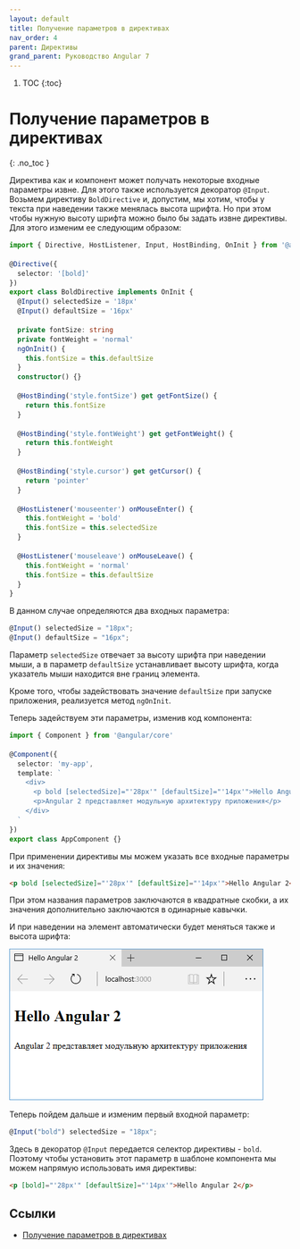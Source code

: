 ```yaml
---
layout: default
title: Получение параметров в директивах
nav_order: 4
parent: Директивы
grand_parent: Руководство Angular 7
---
```


<!-- prettier-ignore-start -->
1. TOC
{:toc}

# Получение параметров в директивах
{: .no_toc }
<!-- prettier-ignore-end -->

Директива как и компонент может получать некоторые входные параметры извне. Для этого также используется декоратор `@Input`. Возьмем директиву `BoldDirective` и, допустим, мы хотим, чтобы у текста при наведении также менялась высота шрифта. Но при этом чтобы нужную высоту шрифта можно было бы задать извне директивы. Для этого изменим ее следующим образом:

```typescript
import { Directive, HostListener, Input, HostBinding, OnInit } from '@angular/core'

@Directive({
  selector: '[bold]'
})
export class BoldDirective implements OnInit {
  @Input() selectedSize = '18px'
  @Input() defaultSize = '16px'

  private fontSize: string
  private fontWeight = 'normal'
  ngOnInit() {
    this.fontSize = this.defaultSize
  }
  constructor() {}

  @HostBinding('style.fontSize') get getFontSize() {
    return this.fontSize
  }

  @HostBinding('style.fontWeight') get getFontWeight() {
    return this.fontWeight
  }

  @HostBinding('style.cursor') get getCursor() {
    return 'pointer'
  }

  @HostListener('mouseenter') onMouseEnter() {
    this.fontWeight = 'bold'
    this.fontSize = this.selectedSize
  }

  @HostListener('mouseleave') onMouseLeave() {
    this.fontWeight = 'normal'
    this.fontSize = this.defaultSize
  }
}
```

В данном случае определяются два входных параметра:

```typescript
@Input() selectedSize = "18px";
@Input() defaultSize = "16px";
```

Параметр `selectedSize` отвечает за высоту шрифта при наведении мыши, а в параметр `defaultSize` устанавливает высоту шрифта, когда указатель мыши находится вне границ элемента.

Кроме того, чтобы задействовать значение `defaultSize` при запуске приложения, реализуется метод `ngOnInit`.

Теперь задействуем эти параметры, изменив код компонента:

```typescript
import { Component } from '@angular/core'

@Component({
  selector: 'my-app',
  template: `
    <div>
      <p bold [selectedSize]="'28px'" [defaultSize]="'14px'">Hello Angular 2</p>
      <p>Angular 2 представляет модульную архитектуру приложения</p>
    </div>
  `
})
export class AppComponent {}
```

При применении директивы мы можем указать все входные параметры и их значения:

```html
<p bold [selectedSize]="'28px'" [defaultSize]="'14px'">Hello Angular 2</p>
```

При этом названия параметров заключаются в квадратные скобки, а их значения дополнительно заключаются в одинарные кавычки.

И при наведении на элемент автоматически будет меняться также и высота шрифта:

![Скриншот приложения](params-1.png)

Теперь пойдем дальше и изменим первый входной параметр:

```typescript
@Input("bold") selectedSize = "18px";
```

Здесь в декоратор `@Input` передается селектор директивы - `bold`. Поэтому чтобы установить этот параметр в шаблоне компонента мы можем напрямую использовать имя директивы:

```html
<p [bold]="'28px'" [defaultSize]="'14px'">Hello Angular 2</p>
```

## Ссылки

- [Получение параметров в директивах](https://metanit.com/web/angular2/3.4.php)

